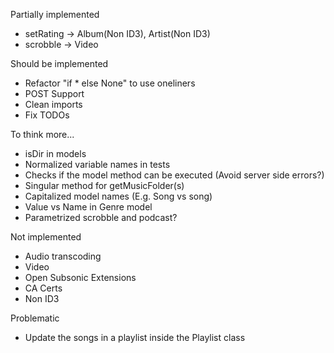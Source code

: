 Partially implemented

- setRating -> Album(Non ID3), Artist(Non ID3)
- scrobble -> Video

Should be implemented

- Refactor "if \* else None" to use oneliners
- POST Support
- Clean imports
- Fix TODOs

To think more...

- isDir in models
- Normalized variable names in tests
- Checks if the model method can be executed (Avoid server side errors?)
- Singular method for getMusicFolder(s)
- Capitalized model names (E.g. Song vs song)
- Value vs Name in Genre model
- Parametrized scrobble and podcast?

Not implemented

- Audio transcoding
- Video
- Open Subsonic Extensions
- CA Certs
- Non ID3

Problematic

- Update the songs in a playlist inside the Playlist class
